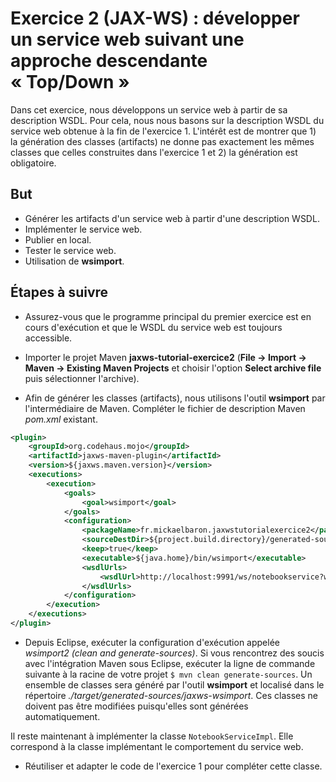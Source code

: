 # Exercice 2 (JAX-WS) : développer un service web suivant une approche descendante « Top/Down »

Dans cet exercice, nous développons un service web à partir de sa description WSDL. Pour cela, nous nous basons sur la description WSDL du service web obtenue à la fin de l'exercice 1. L'intérêt est de montrer que 1) la génération des classes (artifacts) ne donne pas exactement les mêmes classes que celles construites dans l'exercice 1 et 2) la génération est obligatoire.

## But

* Générer les artifacts d'un service web à partir d'une description WSDL.
* Implémenter le service web.
* Publier en local.
* Tester le service web.
* Utilisation de **wsimport**.

## Étapes à suivre

* Assurez-vous que le programme principal du premier exercice est en cours d'exécution et que le WSDL du service web est toujours accessible.
 
* Importer le projet Maven **jaxws-tutorial-exercice2** (**File -> Import -> Maven -> Existing Maven Projects** et choisir l'option **Select archive file** puis sélectionner l'archive).

* Afin de générer les classes (artifacts), nous utilisons l'outil **wsimport** par l'intermédiaire de Maven. Compléter le fichier de description Maven *pom.xml* existant.

```xml
<plugin>
    <groupId>org.codehaus.mojo</groupId>
    <artifactId>jaxws-maven-plugin</artifactId>
    <version>${jaxws.maven.version}</version>
    <executions>
        <execution>
            <goals>
                <goal>wsimport</goal>
            </goals>
            <configuration>
                <packageName>fr.mickaelbaron.jaxwstutorialexercice2</packageName>
                <sourceDestDir>${project.build.directory}/generated-sources/jaxws-wsimport</sourceDestDir>
                <keep>true</keep>
                <executable>${java.home}/bin/wsimport</executable>
                <wsdlUrls>
                    <wsdlUrl>http://localhost:9991/ws/notebookservice?wsdl</wsdlUrl>
                </wsdlUrls>
            </configuration>
        </execution>
    </executions>
</plugin>
```

* Depuis Eclipse, exécuter la configuration d'exécution appelée *wsimport2 (clean and generate-sources)*. Si vous rencontrez des soucis avec l'intégration Maven sous Eclipse, exécuter la ligne de commande suivante à la racine de votre projet `$ mvn clean generate-sources`. Un ensemble de classes sera généré par l'outil **wsimport** et localisé dans le répertoire *./target/generated-sources/jaxws-wsimport*. Ces classes ne doivent pas être modifiées puisqu'elles sont générées automatiquement.

Il reste maintenant à implémenter la classe `NotebookServiceImpl`. Elle correspond à la classe implémentant le comportement du service web.

* Réutiliser et adapter le code de l'exercice 1 pour compléter cette classe.
